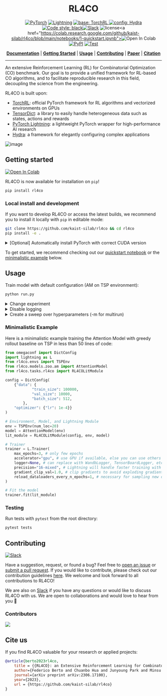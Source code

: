 <div align="center">

# RL4CO


<a href="https://pytorch.org/get-started/locally/"><img alt="PyTorch" src="https://img.shields.io/badge/PyTorch-ee4c2c?logo=pytorch&logoColor=white"></a>
<a href="https://pytorchlightning.ai/"><img alt="Lightning" src="https://img.shields.io/badge/-Lightning-792ee5?logo=pytorchlightning&logoColor=white"></a>
<a href="https://github.com/pytorch/rl"><img alt="base: TorchRL" src="https://img.shields.io/badge/base-TorchRL-red">
<a href="https://hydra.cc/"><img alt="config: Hydra" src="https://img.shields.io/badge/config-Hydra-89b8cd"></a> [![Code style: black](https://img.shields.io/badge/code%20style-black-000000.svg)](https://github.com/psf/black)[![Slack](https://img.shields.io/badge/slack-chat-611f69.svg?logo=slack)](https://join.slack.com/t/rl4co/shared_invite/zt-1ytz2c1v4-0IkQ8NQH4TRXIX8PrRmDhQ)
![license](https://img.shields.io/badge/license-Apache%202.0-green.svg?)<a href="https://colab.research.google.com/github/kaist-silab/rl4co/blob/main/notebooks/1-quickstart.ipynb"><img src="https://colab.research.google.com/assets/colab-badge.svg" alt="Open In Colab"></a>[![PyPI](https://img.shields.io/pypi/v/rl4co?logo=pypi)](https://pypi.org/project/rl4co)
[![Test](https://github.com/kaist-silab/rl4co/actions/workflows/tests.yml/badge.svg)](https://github.com/kaist-silab/rl4co/actions/workflows/tests.yml)
<!-- ![testing](https://github.com/kaist-silab/ncobench/actions/workflows/tests.yml/badge.svg) -->

[**Documentation**](https://rl4co.readthedocs.io/) |  [**Getting Started**](#getting-started) | [**Usage**](#usage) | [**Contributing**](#contributing) | [**Paper**](https://arxiv.org/abs/2306.17100) | [**Citation**](#cite-us)

</div>

---


An extensive Reinforcement Learning (RL) for Combinatorial Optimization (CO) benchmark. Our goal is to provide a unified framework for RL-based CO algorithms, and to facilitate reproducible research in this field, decoupling the science from the engineering.


RL4CO is built upon:
- [TorchRL](https://github.com/pytorch/rl): official PyTorch framework for RL algorithms and vectorized environments on GPUs
- [TensorDict](https://github.com/pytorch-labs/tensordict): a library to easily handle heterogeneous data such as states, actions and rewards
- [PyTorch Lightning](https://github.com/Lightning-AI/lightning): a lightweight PyTorch wrapper for high-performance AI research
- [Hydra](https://github.com/facebookresearch/hydra): a framework for elegantly configuring complex applications

![image](https://github.com/kaist-silab/rl4co/assets/48984123/0db4efdd-1c93-4991-8f09-f3c6c1f35d60)


## Getting started
<a href="https://colab.research.google.com/github/kaist-silab/rl4co/blob/main/notebooks/1-quickstart.ipynb"><img src="https://colab.research.google.com/assets/colab-badge.svg" alt="Open In Colab"></a>

RL4CO is now available for installation on `pip`!
```bash
pip install rl4co
```

### Local install and development
If you want to develop RL4CO or access the latest builds, we recommend you to install it locally with `pip` in editable mode:

```bash
git clone https://github.com/kaist-silab/rl4co && cd rl4co
pip install -e .
```
<details>
    <summary>[Optional] Automatically install PyTorch with correct CUDA version</summary>

These commands will [automatically install](https://github.com/pmeier/light-the-torch) PyTorch with the right GPU version for your system:

```bash
pip install light-the-torch
python3 -m light_the_torch install -r  --upgrade torch
```

> Note: `conda` is also a good candidate for hassle-free installation of PyTorch: check out the [PyTorch website](https://pytorch.org/get-started/locally/) for more details.

</details>



To get started, we recommend checking out our [quickstart notebook](notebooks/1-quickstart.ipynb) or the [minimalistic example](#minimalistic-example) below.

## Usage


Train model with default configuration (AM on TSP environment):
```bash
python run.py
```



<details>
    <summary>Change experiment</summary>

Train model with chosen experiment configuration from [configs/experiment/](configs/experiment/) (e.g. tsp/am, and environment with 42 cities)
```bash
python run.py experiment=tsp/am env.num_loc=42
```
</details>


<details>
    <summary>Disable logging</summary>

```bash
python run.py experiment=test/am logger=none '~callbacks.learning_rate_monitor'
```
Note that `~` is used to disable a callback that would need a logger.

</details>


<details>
    <summary>Create a sweep over hyperparameters (-m for multirun)</summary>

```bash
python run.py -m experiment=tsp/am  train.optimizer.lr=1e-3,1e-4,1e-5
```
</details>



### Minimalistic Example

Here is a minimalistic example training the Attention Model with greedy rollout baseline on TSP in less than 50 lines of code:

```python
from omegaconf import DictConfig
import lightning as L
from rl4co.envs import TSPEnv
from rl4co.models.zoo.am import AttentionModel
from rl4co.tasks.rl4co import RL4COLitModule

config = DictConfig(
    {"data": {
            "train_size": 100000,
            "val_size": 10000,
            "batch_size": 512,
        },
    "optimizer": {"lr": 1e-4}}
)

# Environment, Model, and Lightning Module
env = TSPEnv(num_loc=20)
model = AttentionModel(env)
lit_module = RL4COLitModule(config, env, model)

# Trainer
trainer = L.Trainer(
    max_epochs=3, # only few epochs
    accelerator="gpu", # use GPU if available, else you can use others as "cpu"
    logger=None, # can replace with WandbLogger, TensorBoardLogger, etc.
    precision="16-mixed", # Lightning will handle faster training with mixed precision
    gradient_clip_val=1.0, # clip gradients to avoid exploding gradients
    reload_dataloaders_every_n_epochs=1, # necessary for sampling new data
)

# Fit the model
trainer.fit(lit_module)
```


### Testing

Run tests with `pytest` from the root directory:

```bash
pytest tests
```

## Contributing
[![Slack](https://img.shields.io/badge/slack-chat-611f69.svg?logo=slack)](https://join.slack.com/t/rl4co/shared_invite/zt-1ytz2c1v4-0IkQ8NQH4TRXIX8PrRmDhQ)

Have a suggestion, request, or found a bug? Feel free to [open an issue](https://github.com/kaist-silab/rl4co/issues) or [submit a pull request](https://github.com/kaist-silab/rl4co/pulls).
If you would like to contribute, please check out our contribution guidelines   [here](.github/CONTRIBUTING.md). We welcome and look forward to all contributions to RL4CO!

We are also on [Slack](https://join.slack.com/t/rl4co/shared_invite/zt-1ytz2c1v4-0IkQ8NQH4TRXIX8PrRmDhQ) if you have any questions or would like to discuss RL4CO with us. We are open to collaborations and would love to hear from you 🚀


### Contributors
<a href="https://github.com/kaist-silab/rl4co/graphs/contributors">
  <img src="https://contrib.rocks/image?repo=kaist-silab/rl4co" />
</a>

## Cite us
If you find RL4CO valuable for your research or applied projects:

```bibtex
@article{berto2023rl4co,
    title = {{RL4CO}: an Extensive Reinforcement Learning for Combinatorial Optimization Benchmark},
    author={Federico Berto and Chuanbo Hua and Junyoung Park and Minsu Kim and Hyeonah Kim and Jiwoo Son and Haeyeon Kim and Joungho Kim and Jinkyoo Park},
    journal={arXiv preprint arXiv:2306.17100},
    year={2023},
    url = {https://github.com/kaist-silab/rl4co}
}
```

